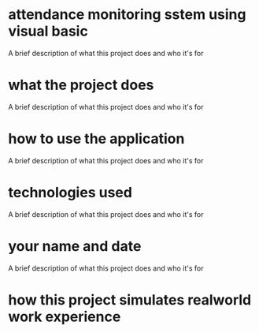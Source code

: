 
# attendance monitoring sstem using visual basic 

A brief description of what this project does and who it's for

# what the project does  

A brief description of what this project does and who it's for
# how to use the application
A brief description of what this project does and who it's for
# technologies used

A brief description of what this project does and who it's for
# your name and date 

A brief description of what this project does and who it's for
# how this project simulates realworld work experience 



